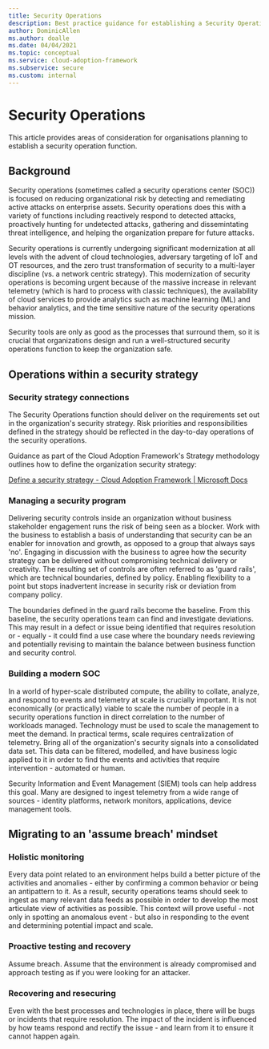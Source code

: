 ```yaml
---
title: Security Operations
description: Best practice guidance for establishing a Security Operations function
author: DominicAllen
ms.author: doalle
ms.date: 04/04/2021
ms.topic: conceptual
ms.service: cloud-adoption-framework
ms.subservice: secure
ms.custom: internal
---
```


# Security Operations

This article provides areas of consideration for organisations planning to establish a security operation function.

## Background

Security operations (sometimes called a security operations center (SOC)) is focused on reducing organizational risk by detecting and remediating active attacks on enterprise assets. Security operations does this with a variety of functions including reactively respond to detected attacks, proactively hunting for undetected attacks, gathering and dissemintating threat intelligence, and helping the organization prepare for future attacks. 

Security operations is currently undergoing significant modernization at all levels with the advent of cloud technologies, adversary targeting of IoT and OT resources, and the zero trust transformation of security to a multi-layer discipline (vs. a network centric strategy). This modernization of security operations is becoming urgent because of the massive increase in relevant telemetry (which is hard to process with classic techniques), the availability of cloud services to provide analytics such as machine learning (ML) and behavior analytics, and the time sensitive nature of the security operations mission. 

Security tools are only as good as the processes that surround them, so it is crucial that organizations design and run a well-structured security operations function to keep the organization safe.  

## Operations within a security strategy

### Security strategy connections

The Security Operations function should deliver on the requirements set out in the organization's security strategy.
Risk priorities and responsibilities defined in the strategy should be reflected in the day-to-day operations of the security operations.

Guidance as part of the Cloud Adoption Framework's Strategy methodology outlines how to define the organization security strategy:

[Define a security strategy - Cloud Adoption Framework | Microsoft Docs](https://docs.microsoft.com/azure/cloud-adoption-framework/strategy/define-security-strategy)

### Managing a security program

Delivering security controls inside an organization without business stakeholder engagement runs the risk of being seen as a blocker.
Work with the business to establish a basis of understanding that security can be an enabler for innovation and growth, as opposed to a group that always says 'no'. Engaging in discussion with the business to agree how the security strategy can be delivered without compromising technical delivery or creativity.
The resulting set of controls are often referred to as 'guard rails', which are technical boundaries, defined by policy. Enabling flexibility to a point but stops inadvertent increase in security risk or deviation from company policy.

The boundaries defined in the guard rails become the baseline. From this baseline, the security operations team can find and investigate deviations. This may result in a defect or issue being identified that requires resolution or - equally - it could find a use case where the boundary needs reviewing and potentially revising to maintain the balance between business function and security control.

### Building a modern SOC

In a world of hyper-scale distributed compute, the ability to collate, analyze, and respond to events and telemetry at scale is crucially important.
It is not economically (or practically) viable to scale the number of people in a security operations function in direct correlation to the number of workloads managed. Technology must be used to scale the management to meet the demand.
In practical terms, scale requires centralization of telemetry. Bring all of the organization's security signals into a consolidated data set.
This data can be filtered, modelled, and have business logic applied to it in order to find the events and activities that require intervention - automated or human.

Security Information and Event Management (SIEM) tools can help address this goal. Many are designed to ingest telemetry from a wide range of sources - identity platforms, network monitors, applications, device management tools.

## Migrating to an 'assume breach' mindset

### Holistic monitoring

Every data point related to an environment helps build a better picture of the activities and anomalies - either by confirming a common behavior or being an antipattern to it.
As a result, security operations teams should seek to ingest as many relevant data feeds as possible in order to develop the most articulate view of activities as possible. This context will prove useful - not only in spotting an anomalous event - but also in responding to the event and determining potential impact and scale.

### Proactive testing and recovery

Assume breach. Assume that the environment is already compromised and approach testing as if you were looking for an attacker.

### Recovering and resecuring

Even with the best processes and technologies in place, there will be bugs or incidents that require resolution. The impact of the incident is influenced by how teams respond and rectify the issue - and learn from it to ensure it cannot happen again.
